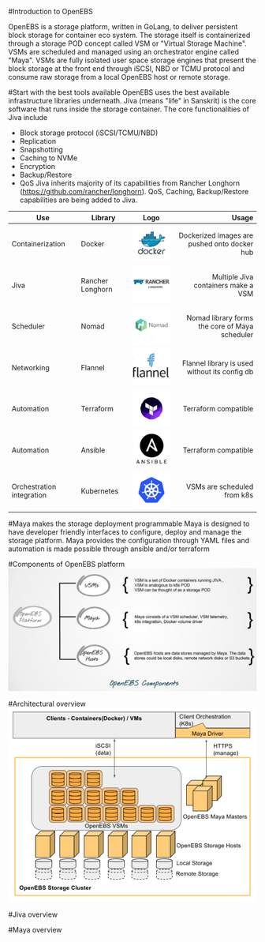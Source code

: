 #Introduction to OpenEBS

OpenEBS is a storage platform, written in GoLang, to deliver persistent block storage for container eco system. The storage itself is containerized through a storage POD concept called VSM or "Virtual Storage Machine". VSMs are scheduled and managed using an orchestrator engine called "Maya". VSMs are fully isolated user space storage engines that present the block storage at the front end through iSCSI, NBD or TCMU protocol and consume raw storage from a local OpenEBS host or remote storage.  

#Start with the best tools available
OpenEBS uses the best available infrastructure libraries underneath. Jiva (means "life" in Sanskrit) is the core software that runs inside the storage container. The core functionalities of Jiva include 
- Block storage protocol (iSCSI/TCMU/NBD)
- Replication
- Snapshotting
- Caching to NVMe
- Encryption 
- Backup/Restore
- QoS 
Jiva inherits majority of its capabilities from Rancher Longhorn (https://github.com/rancher/longhorn). QoS, Caching, Backup/Restore capabilities are being added to Jiva.

Use | Library |  Logo     | Usage
------- | ---------------- | ---------- | ---------:
Containerization  | Docker |  ![alt tag](./images/docker.png) | Dockerized images are pushed onto docker hub
Jiva  | Rancher Longhorn        | ![alt tag](./images/rancher.png)       | Multiple Jiva containers make a VSM
Scheduler   | Nomad | ![alt tag](./images/nomad.jpg)      | Nomad library forms the core of Maya scheduler
Networking   | Flannel | ![alt tag](./images/flannel.png)      | Flannel library is used without its config db
Automation   | Terraform | ![alt tag](./images/terraform.jpg)      | Terraform compatible
Automation   | Ansible | ![alt tag](./images/ansible.png)      | Terraform compatible
Orchestration integration   | Kubernetes | ![alt tag](./images/kubernetes.png)      | VSMs are scheduled from k8s

#Maya makes the storage deployment programmable
Maya is designed to have developer friendly interfaces to configure, deploy and manage the storage platform. Maya provides the configuration through YAML files and automation is made possible through ansible and/or terraform

#Components of OpenEBS platform
![alt tag](./images/OpenEBS-intro-v1.jpg)

#Architectural overview
![alt tag](./MayaArchitectureOverview.png)

#Jiva overview

#Maya overview





